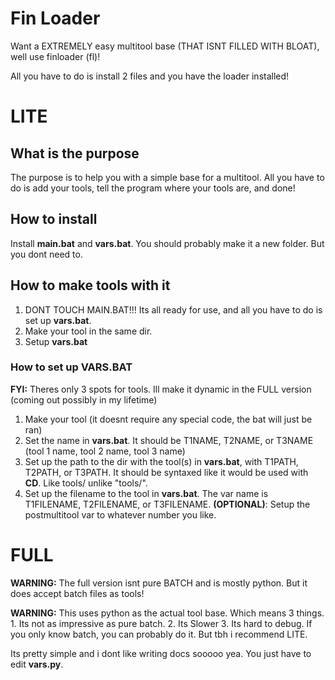# Fin Loader
Want a EXTREMELY easy multitool base (THAT ISNT FILLED WITH BLOAT), well use finloader (fl)!

All you have to do is install 2 files and you have the loader installed!

# LITE
## What is the purpose
The purpose is to help you with a simple base for a multitool. All you have to do is add your tools, tell the program where your tools are, and done!

## How to install
Install **main.bat** and **vars.bat**.
You should probably make it a new folder. But you dont need to.

## How to make tools with it
1. DONT TOUCH MAIN.BAT!!! Its all ready for use, and all you have to do is set up **vars.bat**.
2. Make your tool in the same dir.
3. Setup **vars.bat**
### How to set up VARS.BAT
**FYI:** Theres only 3 spots for tools. Ill make it dynamic in the FULL version (coming out possibly in my lifetime)
1. Make your tool (it doesnt require any special code, the bat will just be ran)
2. Set the name in **vars.bat**. It should be T1NAME, T2NAME, or T3NAME (tool 1 name, tool 2 name, tool 3 name)
3. Set up the path to the dir with the tool(s) in **vars.bat**, with T1PATH, T2PATH, or T3PATH. It should be syntaxed like it would be used with **CD**. Like tools/ unlike "tools/".
4. Set up the filename to the tool in **vars.bat**. The var name is T1FILENAME, T2FILENAME, or T3FILENAME.
**(OPTIONAL)**: Setup the postmultitool var to whatever number you like.


# FULL
**WARNING:** The full version isnt pure BATCH and is mostly python. But it does accept batch files as tools!

**WARNING:** This uses python as the actual tool base. Which means 3 things. 1. Its not as impressive as pure batch. 2. Its Slower 3. Its hard to debug. If you only know batch, you can probably do it. But tbh i recommend LITE.

Its pretty simple and i dont like writing docs sooooo yea. You just have to edit **vars.py**.
